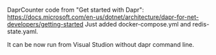 DaprCounter code from "Get started with Dapr": https://docs.microsoft.com/en-us/dotnet/architecture/dapr-for-net-developers/getting-started
Just added docker-compose.yml and redis-state.yaml.

It can be now run from Visual Studion without dapr command line.
